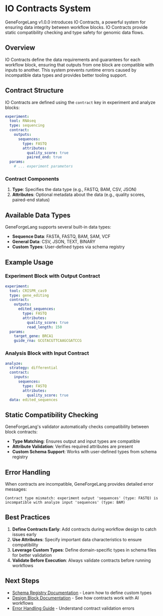 # IO Contracts System

GeneForgeLang v1.0.0 introduces IO Contracts, a powerful system for ensuring data integrity between workflow blocks. IO Contracts provide static compatibility checking and type safety for genomic data flows.

## Overview

IO Contracts define the data requirements and guarantees for each workflow block, ensuring that outputs from one block are compatible with inputs to another. This system prevents runtime errors caused by incompatible data types and provides better tooling support.

## Contract Structure

IO Contracts are defined using the `contract` key in experiment and analyze blocks:

```yaml
experiment:
  tool: RNAseq
  type: sequencing
  contract:
    outputs:
      sequences:
        type: FASTQ
        attributes:
          quality_score: true
          paired_end: true
  params:
    # ... experiment parameters
```

### Contract Components

1. **Type**: Specifies the data type (e.g., FASTQ, BAM, CSV, JSON)
2. **Attributes**: Optional metadata about the data (e.g., quality scores, paired-end status)

## Available Data Types

GeneForgeLang supports several built-in data types:

- **Sequence Data**: FASTA, FASTQ, BAM, SAM, VCF
- **General Data**: CSV, JSON, TEXT, BINARY
- **Custom Types**: User-defined types via schema registry

## Example Usage

### Experiment Block with Output Contract

```yaml
experiment:
  tool: CRISPR_cas9
  type: gene_editing
  contract:
    outputs:
      edited_sequences:
        type: FASTQ
        attributes:
          quality_score: true
          read_length: 150
  params:
    target_gene: BRCA1
    guide_rna: GCGTACGTTCAAGCGATCCG
```

### Analysis Block with Input Contract

```yaml
analyze:
  strategy: differential
  contract:
    inputs:
      sequences:
        type: FASTQ
        attributes:
          quality_score: true
  data: edited_sequences
```

## Static Compatibility Checking

GeneForgeLang's validator automatically checks compatibility between block contracts:

- **Type Matching**: Ensures output and input types are compatible
- **Attribute Validation**: Verifies required attributes are present
- **Custom Schema Support**: Works with user-defined types from schema registry

## Error Handling

When contracts are incompatible, GeneForgeLang provides detailed error messages:

```
Contract type mismatch: experiment output 'sequences' (type: FASTQ) is incompatible with analyze input 'sequences' (type: BAM)
```

## Best Practices

1. **Define Contracts Early**: Add contracts during workflow design to catch issues early
2. **Use Attributes**: Specify important data characteristics to ensure compatibility
3. **Leverage Custom Types**: Define domain-specific types in schema files for better validation
4. **Validate Before Execution**: Always validate contracts before running workflows

## Next Steps

- [Schema Registry Documentation](schema_registry.md) - Learn how to define custom types
- [Design Block Documentation](design_block.md) - See how contracts work with AI workflows
- [Error Handling Guide](../error_handling.md) - Understand contract validation errors